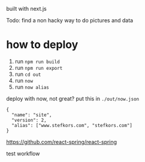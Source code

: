 built with next.js

Todo: find a non hacky way to do pictures and data

# how to deploy
1) run `npm run build`
2) run `npm run export`
3) run `cd out`
4) run `now`
5) run `now alias`

deploy with now, not great?
put this in `./out/now.json`
```
{
  "name": "site",
  "version": 2,
  "alias": ["www.stefkors.com", "stefkors.com"]
}
```

https://github.com/react-spring/react-spring

test workflow
